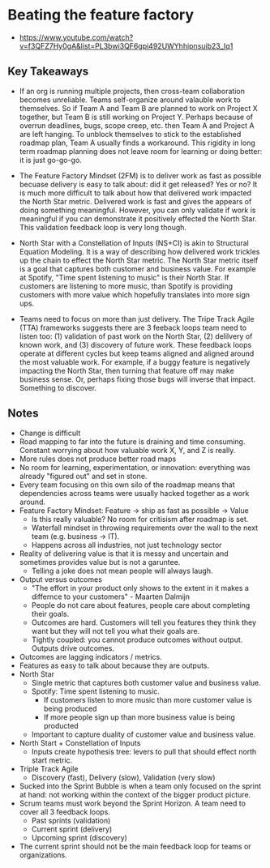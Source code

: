 # Beating the feature factory

* <https://www.youtube.com/watch?v=f3QFZ7Hy0gA&list=PL3bwi3QF6gpi492UWYhhipnsuib23_Iq1>

## Key Takeaways

* If an org is running multiple projects, then cross-team collaboration becomes unreliable. Teams self-organize around valauble work to themselves. So if Team A and Team B are planned to work on Project X together, but Team B is still working on Project Y. Perhaps because of overrun deadlines, bugs, scope creep, etc. then Team A and Project A are left hanging. To unblock themselves to stick to the established roadmap plan, Team A usually finds a workaround. This rigidity in long term roadmap planning does not leave room for learning or doing better: it is just go-go-go.

* The Feature Factory Mindset (2FM) is to deliver work as fast as possible becuase delivery is easy to talk about: did it get released? Yes or no? It is much more difficult to talk about how that delivered work impacted the North Star metric. Delivered work is fast and gives the appears of doing something meaningful. However, you can only validate if work is meaningful if you can demonstrate it positively effected the North Star. This validation feedback loop is very long though.

* North Star with a Constellation of Inputs (NS+CI) is akin to Structural Equation Modeling. It is a way of describing how delivered work trickles up the chain to effect the North Star metric. The North Star metric itself is a goal that captures both customer and business value. For example at Spotify, "Time spent listening to music" is their North Star. If customers are listening to more music, than Spotify is providing customers with more value which hopefully translates into more sign ups.

* Teams need to focus on more than just delivery. The Tripe Track Agile (TTA) frameworks suggests there are 3 feeback loops team need to listen too: (1) validation of past work on the North Star, (2) delilvery of known work, and (3) discovery of future work. These feedback loops operate at different cycles but keep teams aligned and aligned around the most valuable work. For example, if a buggy feature is negatively impacting the North Star, then turning that feature off may make business sense. Or, perhaps fixing those bugs will inverse that impact. Something to discover.

## Notes

* Change is difficult
* Road mapping to far into the future is draining and time consuming. Constant worrying about how valuable work X, Y, and Z is really.
* More rules does not produce better road maps
* No room for learning, experimentation, or innovation: everything was already "figured out" and set in stone.
* Every team focusing on this own silo of the roadmap means that dependencies across teams were usually hacked together as a work around.
* Feature Factory Mindset: Feature -> ship as fast as possible -> Value
  * Is this really valuable? No room for critisism after roadmap is set.
  * Waterfall mindset in throwing requirements over the wall to the next team (e.g. business -> IT).
  * Happens across all industries, not just technology sector
* Reality of delivering value is that it is messy and uncertain and sometimes provides value but is not a garuntee.
  * Telling a joke does not mean people will always laugh.
* Output versus outcomes
  * "The effort in your product only shows to the extent in it makes a differnce to your customers" - Maarten Dalmijn
  * People do not care about features, people care about completing their goals.
  * Outcomes are hard. Customers will tell you features they think they want but they will not tell you what their goals are.
  * Tightly coupled: you cannot produce outcomes without output. Outputs drive outcomes.
* Outcomes are lagging indicators / metrics.
* Features as easy to talk about because they are outputs.
* North Star
  * Single metric that captures both customer value and business value.
  * Spotify: Time spent listening to music.
    * If customers listen to more music than more customer value is being produced
    * If more people sign up than more business value is being producted
  * Important to capture duality of customer value and business value.
* North Start + Constellation of Inputs
  * Inputs create hypothesis tree: levers to pull that should effect north start metric.
* Triple Track Agile
  * Discovery (fast), Delivery (slow), Validation (very slow)
* Sucked into the Sprint Bubble is when a team only focused on the sprint at hand: not working within the context of the bigger product picture.
* Scrum teams must work beyond the Sprint Horizon. A team need to cover all 3 feedback loops.
  * Past sprints (validation)
  * Current sprint (delivery)
  * Upcoming sprint (discovery)
* The current sprint should not be the main feedback loop for teams or organizations.

